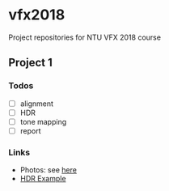 # vfx2018
Project repositories for NTU VFX 2018 course
## Project 1
### Todos
- [ ] alignment
- [ ] HDR
- [ ] tone mapping
- [ ] report
### Links
 - Photos: see [here](https://drive.google.com/drive/folders/1n2MRS0dnZUqbpp71UaaZQJfI-Meora64?usp=sharing)
 - [HDR Example](https://www.learnopencv.com/high-dynamic-range-hdr-imaging-using-opencv-cpp-python/) 
